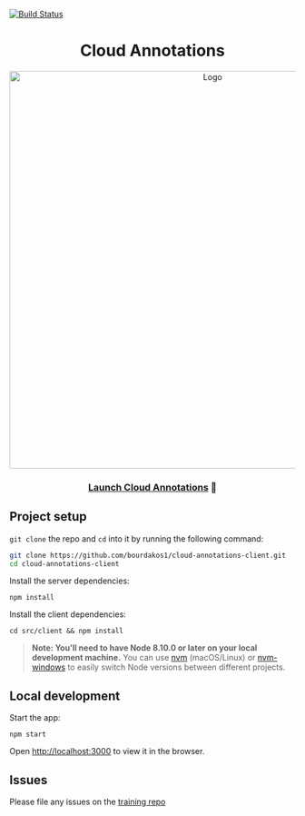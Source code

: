 [![Build Status](https://travis-ci.org/cloud-annotations/cloud-annotations-client.svg?branch=master)](https://travis-ci.org/cloud-annotations/cloud-annotations-client)

<h1 align="center">Cloud Annotations</h1>

<p align="center">
  <img width="700" src="./cloud-annotations.png" alt="Logo">
</p>

<h3 align="center">
  <a href="https://cloud.annotations.ai">Launch Cloud Annotations</a> 🚀
</h3>

## Project setup
`git clone` the repo and `cd` into it by running the following command:

```bash
git clone https://github.com/bourdakos1/cloud-annotations-client.git
cd cloud-annotations-client
```

Install the server dependencies:
```
npm install
```

Install the client dependencies:
```
cd src/client && npm install
````

> **Note: You’ll need to have Node 8.10.0 or later on your local development machine.** You can use [nvm](https://github.com/creationix/nvm#installation) (macOS/Linux) or [nvm-windows](https://github.com/coreybutler/nvm-windows#node-version-manager-nvm-for-windows) to easily switch Node versions between different projects.

## Local development
Start the app:
```
npm start
```

Open [http://localhost:3000](http://localhost:3000) to view it in the browser.

## Issues
Please file any issues on the [training repo](https://github.com/cloud-annotations/training/issues)
